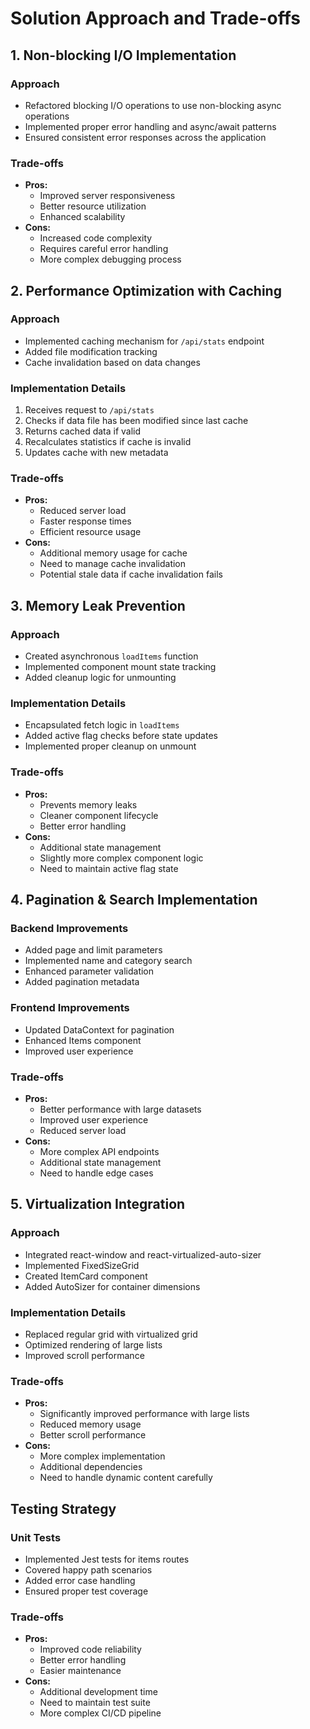 # Solution Approach and Trade-offs

## 1. Non-blocking I/O Implementation

### Approach

- Refactored blocking I/O operations to use non-blocking async operations
- Implemented proper error handling and async/await patterns
- Ensured consistent error responses across the application

### Trade-offs

- **Pros:**
  - Improved server responsiveness
  - Better resource utilization
  - Enhanced scalability
- **Cons:**
  - Increased code complexity
  - Requires careful error handling
  - More complex debugging process

## 2. Performance Optimization with Caching

### Approach

- Implemented caching mechanism for `/api/stats` endpoint
- Added file modification tracking
- Cache invalidation based on data changes

### Implementation Details

1. Receives request to `/api/stats`
2. Checks if data file has been modified since last cache
3. Returns cached data if valid
4. Recalculates statistics if cache is invalid
5. Updates cache with new metadata

### Trade-offs

- **Pros:**
  - Reduced server load
  - Faster response times
  - Efficient resource usage
- **Cons:**
  - Additional memory usage for cache
  - Need to manage cache invalidation
  - Potential stale data if cache invalidation fails

## 3. Memory Leak Prevention

### Approach

- Created asynchronous `loadItems` function
- Implemented component mount state tracking
- Added cleanup logic for unmounting

### Implementation Details

- Encapsulated fetch logic in `loadItems`
- Added active flag checks before state updates
- Implemented proper cleanup on unmount

### Trade-offs

- **Pros:**
  - Prevents memory leaks
  - Cleaner component lifecycle
  - Better error handling
- **Cons:**
  - Additional state management
  - Slightly more complex component logic
  - Need to maintain active flag state

## 4. Pagination & Search Implementation

### Backend Improvements

- Added page and limit parameters
- Implemented name and category search
- Enhanced parameter validation
- Added pagination metadata

### Frontend Improvements

- Updated DataContext for pagination
- Enhanced Items component
- Improved user experience

### Trade-offs

- **Pros:**
  - Better performance with large datasets
  - Improved user experience
  - Reduced server load
- **Cons:**
  - More complex API endpoints
  - Additional state management
  - Need to handle edge cases

## 5. Virtualization Integration

### Approach

- Integrated react-window and react-virtualized-auto-sizer
- Implemented FixedSizeGrid
- Created ItemCard component
- Added AutoSizer for container dimensions

### Implementation Details

- Replaced regular grid with virtualized grid
- Optimized rendering of large lists
- Improved scroll performance

### Trade-offs

- **Pros:**
  - Significantly improved performance with large lists
  - Reduced memory usage
  - Better scroll performance
- **Cons:**
  - More complex implementation
  - Additional dependencies
  - Need to handle dynamic content carefully

## Testing Strategy

### Unit Tests

- Implemented Jest tests for items routes
- Covered happy path scenarios
- Added error case handling
- Ensured proper test coverage

### Trade-offs

- **Pros:**
  - Improved code reliability
  - Better error handling
  - Easier maintenance
- **Cons:**
  - Additional development time
  - Need to maintain test suite
  - More complex CI/CD pipeline
